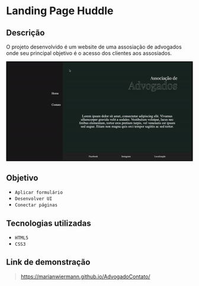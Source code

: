 # Landing Page Huddle

## Descrição

O projeto desenvolvido é um website de uma assosiação de advogados onde seu principal objetivo é o acesso dos clientes aos assosiados.

<p align="center"><img src="assets/GIF.gif"></p>

## Objetivo

- `Aplicar formulário`
- `Desenvolver UI`
- `Conectar páginas`

## Tecnologias utilizadas

- `HTML5`
- `CSS3`

## Link de demonstração

> https://marianwiermann.github.io/AdvogadoContato/
